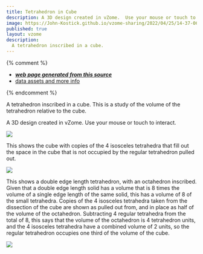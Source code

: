 ```yaml
---
title: Tetrahedron in Cube
description: A 3D design created in vZome.  Use your mouse or touch to interact.
image: https://John-Kostick.github.io/vzome-sharing/2022/04/25/14-37-06-Tetrahedron-in-Cube/Tetrahedron-in-Cube.png
published: true
layout: vzome
description:
  A tetrahedron inscribed in a cube.
---
```


{% comment %}
 - [***web page generated from this source***](<https://John-Kostick.github.io/vzome-sharing/2022/04/25/Tetrahedron-in-Cube-14-37-06.html>)
 - [data assets and more info](<https://github.com/John-Kostick/vzome-sharing/tree/main/2022/04/25/14-37-06-Tetrahedron-in-Cube/>)
 
{% endcomment %}

  A tetrahedron inscribed in a cube. This is a study of the volume of the tetrahedron relative to the cube.

A 3D design created in vZome.  Use your mouse or touch to interact.

<vzome-viewer style="width: 100%; height: 100vh;"
       src="https://John-Kostick.github.io/vzome-sharing/2022/04/25/14-37-06-Tetrahedron-in-Cube/Tetrahedron-in-Cube.vZome" >
  <img src="https://John-Kostick.github.io/vzome-sharing/2022/04/25/14-37-06-Tetrahedron-in-Cube/Tetrahedron-in-Cube.png" />
</vzome-viewer>

This shows the cube with copies of the 4 isosceles tetrahedra that fill out the space in the cube that is not occupied by the regular tetrahedron pulled out.

<vzome-viewer style="width: 100%; height: 65vh;"
      src="https://John-Kostick.github.io/vzome-sharing/2022/04/25/14-37-54-Tetrahedron-in-Cube.-dissectedvZome/Tetrahedron-in-Cube.-dissectedvZome.vZome" >
 <img src="https://John-Kostick.github.io/vzome-sharing/2022/04/25/14-37-54-Tetrahedron-in-Cube.-dissectedvZome/Tetrahedron-in-Cube.-dissectedvZome.png" />
</vzome-viewer>

This shows a double edge length tetrahedron, with an octahedron inscribed.  Given that a double edge length solid has a volume that is 8 times the volume of a single edge length of the same solid, this has a volume of 8 of the small tetrahedra.  Copies of the 4 isosceles tetrahedra taken from the dissection of the cube are shown as pulled out from, and in place as half of the volume of the octahedron.  Subtracting  4 regular tetrahedra from the total of 8, this says that the volume of the octahedron is 4 tetrahedron units, and the 4 isosceles tetrahedra have a combined volume of 2 units, so the regular tetrahedron occupies one third of the volume of the cube.  

<vzome-viewer style="width: 100%; height: 100vh;"
      src="https://John-Kostick.github.io/vzome-sharing/2022/04/25/14-38-48-Double-length-tetrahedron/Double-length-tetrahedron.vZome" >
 <img src="https://John-Kostick.github.io/vzome-sharing/2022/04/25/14-38-48-Double-length-tetrahedron/Double-length-tetrahedron.png" />
</vzome-viewer>
